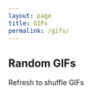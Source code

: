 ```yaml
---
layout: page
title: GIFs
permalink: /gifs/
---
```


<h2>Random GIFs</h2>

<script type="text/javascript">
	
	var gfyArray = {{ site.data.gifs | jsonify }};


	function getGfyTag(id) {
		var gfy = '<figure class="entry-gfy">';
		gfy += '<div class="gfyitem" data-expand="true" data-autoplay="true" data-id="';
		gfy += id;
		gfy += '" /></figure>';
		return gfy;
	}

	function getGfyName(name)
	{
		var text = '<div class="gfy-name">"';
		text += name
		text += '"</div><br/>';
		return text;
	}
		
	function shuffle(sourceArray) {
		for (var i = 0; i < sourceArray.length - 1; i++) {
			var j = i + Math.floor(Math.random() * (sourceArray.length - i));

			var temp = sourceArray[j];
			sourceArray[j] = sourceArray[i];
			sourceArray[i] = temp;
		}
		return sourceArray;
	}

	var shuffledArray = shuffle(gfyArray);
	document.write(getGfyTag(shuffledArray[0].gfyid));
	document.write(getGfyName(shuffledArray[0].name));
	document.write(getGfyTag(shuffledArray[1].gfyid));
	document.write(getGfyName(shuffledArray[1].name));
	document.write(getGfyTag(shuffledArray[2].gfyid));
	document.write(getGfyName(shuffledArray[2].name));
	document.write(getGfyTag(shuffledArray[3].gfyid));
	document.write(getGfyName(shuffledArray[3].name));
	document.write(getGfyTag(shuffledArray[4].gfyid));
	document.write(getGfyName(shuffledArray[4].name));
	  
</script>


Refresh to shuffle GIFs
